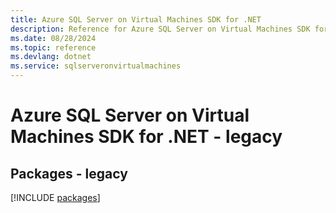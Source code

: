 ```yaml
---
title: Azure SQL Server on Virtual Machines SDK for .NET
description: Reference for Azure SQL Server on Virtual Machines SDK for .NET
ms.date: 08/28/2024
ms.topic: reference
ms.devlang: dotnet
ms.service: sqlserveronvirtualmachines
---
```

# Azure SQL Server on Virtual Machines SDK for .NET - legacy
## Packages - legacy
[!INCLUDE [packages](sql-server-on-virtual-machines-index.md)]